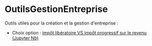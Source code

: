 # OutilsGestionEntreprise
Outils utiles pour la création et la gestion d'entreprise :
- Choix option : [impôt libératoire VS impôt progressif sur le revenu (Jupyter Nb)](Choix_option_impot_liberatoire.ipynb)
